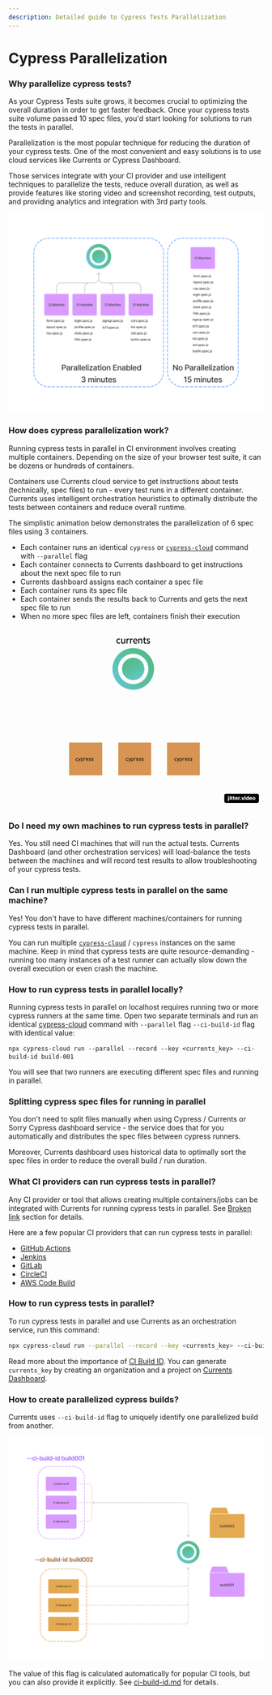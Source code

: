 ```yaml
---
description: Detailed guide to Cypress Tests Parallelization
---
```


# Cypress Parallelization

### Why parallelize cypress tests?

As your Cypress Tests suite grows, it becomes crucial to optimizing the overall duration in order to get faster feedback. Once your cypress tests suite volume passed 10 spec files, you'd start looking for solutions to run the tests in parallel.

Parallelization is the most popular technique for reducing the duration of your cypress tests. One of the most convenient and easy solutions is to use cloud services like Currents or Cypress Dashboard.&#x20;

Those services integrate with your CI provider and use intelligent techniques to parallelize the tests, reduce overall duration, as well as provide features like storing video and screenshot recording, test outputs, and providing analytics and integration with 3rd party tools.

![Running cypress test in parallel reduces the overall time](<../../.gitbook/assets/cypress-parallelization-benefits (2).png>)

### How does cypress parallelization work?

Running cypress tests in parallel in CI environment involves creating multiple containers. Depending on the size of your browser test suite, it can be dozens or hundreds of containers.

Containers use Currents cloud service to get instructions about tests (technically, spec files) to run - every test runs in a different container. Currents uses intelligent orchestration heuristics to optimally distribute the tests between containers and reduce overall runtime.

The simplistic animation below demonstrates the parallelization of 6 spec files using 3 containers.

* Each container runs an identical `cypress` or [`cypress-cloud`](../../resources/reporters/cypress-cloud/) command with `--parallel` flag
* Each container connects to Currents dashboard to get instructions about the next spec file to run
* Currents dashboard assigns each container a spec file
* Each container runs its spec file
* Each container sends the results back to Currents and gets the next spec file to run
* When no more spec files are left, containers finish their execution

![Cypress tests parallelization using Currents orchestration ](../../.gitbook/assets/parallelization-basic.gif)

### Do I need my own machines to run cypress tests in parallel?

Yes. You still need CI machines that will run the actual tests. Currents Dashboard (and other orchestration services) will load-balance the tests between the machines and will record test results to allow troubleshooting of your cypress tests.

### Can I run multiple cypress tests in parallel on the same machine?

Yes! You don't have to have different machines/containers for running cypress tests in parallel.&#x20;

You can run multiple [`cypress-cloud`](../../resources/reporters/cypress-cloud/) / `cypress` instances on the same machine. Keep in mind that cypress tests are quite resource-demanding - running too many instances of a test runner can actually slow down the overall execution or even crash the machine.

### How to run cypress tests in parallel locally?

Running cypress tests in parallel on localhost requires running two or more cypress runners at the same time. Open two separate terminals and run an identical [cypress-cloud](https://github.com/currents-dev/cypress-cloud) command with `--parallel` flag  `--ci-build-id` flag with identical value:

```
npx cypress-cloud run --parallel --record --key <currents_key> --ci-build-id build-001
```

You will see that two runners are executing different spec files and running in parallel.

### Splitting cypress spec files for running in parallel

You don't need to split files manually when using Cypress / Currents or Sorry Cypress dashboard service - the service does that for you automatically and distributes the spec files between cypress runners.

Moreover, Currents dashboard uses historical data to optimally sort the spec files in order to reduce the overall build / run duration.

### What CI providers can run cypress tests in parallel?

Any CI provider or tool that allows creating multiple containers/jobs can be integrated with Currents for running cypress tests in parallel. See [Broken link](broken-reference "mention") section for details.

Here are a few popular CI providers that can run cypress tests in parallel:

* [GitHub Actions](../../getting-started/ci-setup/github-actions/)
* [Jenkins](../../getting-started/ci-setup/jenkins/)
* [GitLab](../../getting-started/ci-setup/gitlab/)
* [CircleCI](../../getting-started/ci-setup/circleci/)
* [AWS Code Build](../../getting-started/ci-setup/aws-code-build/)

### How to run cypress tests in parallel?

To run cypress tests in parallel and use Currents as an orchestration service, run this command:

```bash
npx cypress-cloud run --parallel --record --key <currents_key> --ci-build-id build-001
```

Read more about the importance of [CI Build ID](../ci-build-id.md). You can generate `currents_key` by creating an organization and a project on [Currents Dashboard](https://app.currents.dev).

### How to create parallelized cypress builds?

Currents uses `--ci-build-id` flag to uniquely identify one parallelized build from another.&#x20;

![Using CI Build ID to create different build](<../../.gitbook/assets/cypress-ci-build-id-different-jobs (1).png>)

The value of this flag is calculated automatically for popular CI tools, but you can also provide it explicitly. See [ci-build-id.md](../ci-build-id.md "mention") for details.
